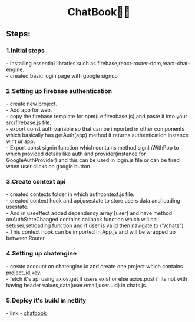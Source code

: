 <h1 align="center">ChatBook📱📕</h1>
<h2>Steps:</h2>
<h3>1.Initial steps</h3>
<p>
  - Installing essential libraries such as firebase,react-router-dom,react-chat-engine.<br>
  - created basic login page with google signup <br>
  </p>
<h3>2.Setting up firebase authentication</h3>
<p>
  - create new project.<br>
  - Add app for web.<br>
  - copy the firebase template for npm(i.e fireabase.js) and paste it into your src/firebase.js file.<br>
  - export const auth variable so that can be imported in other components which basically has getAuth(app) method it returns authentication instance w.r.t ur app.<br>
  - Export const signin function which contains method signInWithPop to which provided details like auth and provider(instance for GoogleAuthProvider) and this can be used in login.js file or can be fired when user clicks on google button .
  </p>
 <h3>3.Create context api</h3>
<p>
  - created contexts folder in which authcontext.js file.<br>
  - created context hook and api,usestate to store users data and loading usestate.<br>
  - And in useeffect added dependency array [user] and have method onAuthStateChanged contains callback function which will call setuser,setloading function and if user is valid then navigate to ("/chats")<br>
  -  This context hook can be imported in App.js and will be wrapped up between Router

  </p>
   <h3>4.Setting up chatengine</h3>
<p>
  - create account on chatengine.io and create one project which contains project_id,key.<br>
  - fetch it's api using axios.get if users exist or else axios.post if its not with having header values,data(user.email,user.uid) in chats.js.<br>

  </p>
    <h3>5.Deploy it's build in netlify</h3>
<p>
  - link:- <a href="https://chat-book.netlify.app/">chatbook</a>

  </p>
